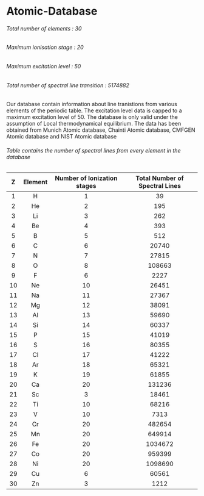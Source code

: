 # Atomic-Database 

###### Total number of elements : 30
###### Maximum ionisation stage : 20
###### Maximum excitation level :  50
###### Total number of spectral line transition : 5174882

Our database contain information about line tranistions from various elements of the periodic table. The excitation level data is capped to a maximum excitation level of 50. The database is only valid under the assumption of Local thermodynamical equilibrium. The data has been obtained from Munich Atomic database, Chainti Atomic database, CMFGEN Atomic database and NIST Atomic database

###### Table contains the number of spectral lines from every element in the database


 Z | Element | Number of Ionization stages | Total Number of Spectral Lines
 :--:|:-------:|:---------------------------:|:------------------------------:
 1 |    H    |           1                 |               39
 2 |   He    |           2                 |              195
 3 |   Li    |           3                 |              262
 4 |   Be    |           4                 |              393
 5 |    B    |           5                 |              512
 6 |    C    |           6                 |            20740
 7 |    N    |           7                 |            27815
 8 |    O    |           8                 |           108663
 9 |    F    |           6                 |             2227
10 |   Ne    |          10                 |            26451
11 |   Na    |          11                 |            27367
12 |   Mg    |          12                 |            38091
13 |   Al    |          13                 |            59690
14 |   Si    |          14                 |            60337
15 |    P    |          15                 |            41019
16 |    S    |          16                 |            80355
17 |   Cl    |          17                 |            41222
18 |   Ar    |          18                 |            65321
19 |    K    |          19                 |            61855
20 |   Ca    |          20                 |           131236
21 |   Sc    |           3                 |            18461
22 |   Ti    |          10                 |            68216
23 |    V    |          10                 |             7313
24 |   Cr    |          20                 |           482654
25 |   Mn    |          20                 |           649914
26 |   Fe    |          20                 |          1034672
27 |   Co    |          20                 |           959399
28 |   Ni    |          20                 |          1098690
29 |   Cu    |           6                 |            60561
30 |   Zn    |           3                 |             1212
